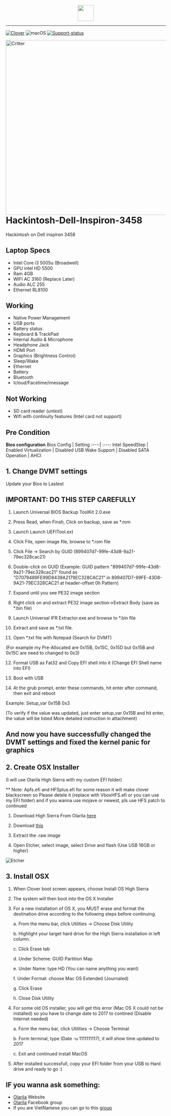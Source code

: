 <p align="center">
	<img src="https://user-images.githubusercontent.com/54585187/80493993-573af900-8990-11ea-8b54-e525f30493a4.png" width="50"/>
</p>

-----
[![Clover](https://img.shields.io/badge/Clover-green)](https://github.com/CloverHackyColor/CloverBootloader)
![macOS](https://img.shields.io/badge/macOS-10.11_to_10.13.6-blueviolet)
[![Support-status](https://img.shields.io/badge/Support-YES-Green)](https://github.com/KhaiZeRoFX/OpenCore-Dell-inspiron-3458)

<img align="right" src="https://user-images.githubusercontent.com/54585187/78202425-80b25300-74be-11ea-846d-3c16924c3772.png" alt="Critter" width="550">

# Hackintosh-Dell-Inspiron-3458
Hackintosh on Dell inspiron 3458
## Laptop Specs
- Intel Core i3 5005u (Broadwell)
- GPU intel HD 5500
- Ram 4GB
- WIFI AC 3160 (Replace Later)
- Audio ALC 255
- Ethernet RL8100
## Working
- Native Power Management
- USB ports
- Battery status
- Keyboard & TrackPad
- Internal Audio & Microphone
- Headphone Jack
- HDMI Port
- Graphics (Brightness Control)
- Sleep/Wake
- Ethernet
- Battery
- Bluetooth
- Icloud/Facetime/imessage
## Not Working
- SD card reader (untest)
- Wifi with continuity features (Intel card not support)

## Pre Condition

**Bios configuration**
Bios Config | Setting 
:---:| :---:
Intel SpeedStep | Enabled
Virtualization    | Disabled
USB Wake Support | Disabled
SATA Operation | AHCI


## 1. Change DVMT settings

Update your Bios to Lastest

## IMPORTANT: DO THIS STEP CAREFULLY

1. Launch Universal BIOS Backup ToolKit 2.0.exe

2. Press Read, when Finsh, Click on backup, save as *.rom

3. Launch Launch UEFITool.ext

4. Click File, open image file, browse to *.rom file

5. Click File -> Search by GUID (899407d7-99fe-43d8-9a21-79ec328cac21)

6. Double-click on GUID (Example: GUID pattern "899407d7-99fe-43d8-9a21-79ec328cac21" found as "D7079489FE99D8439A2179EC328CAC21" in 899407D7-99FE-43D8-9A21-79EC328CAC21 at header-offset 0h Pattern)

7. Expand until you see PE32 image section

8. Right click on and extract PE32 image section->Extract Body (save as *.bin file)

9. Launch Universal IFR Extractor.exe and browse to *.bin file

10. Extract and save as *.txt file.

11. Open *.txt file with Notepad (Search for DVMT)

(For example my Pre-Allocated are 0x15B, 0x15C, 0x15D but 0x15B and 0x15C are need to changed to 0x3)

12. Format USB as Fat32 and Copy EFI shell into it (Change EFI Shell name into EFI)

13. Boot with USB

14. At the grub prompt, enter these commands, hit enter after command, then exit and reboot

Example: Setup_var 0x15B 0x3

(To verify if the value was updated, just enter setup_var 0x15B and hit enter, the value will be listed
More detailed instruction in attachment)

## And now you have successfully changed the DVMT settings and fixed the kernel panic for graphics

## 2. Create OSX Installer
(I will use Olarila High Sierra with my custom EFI folder)

** Note: Apfs.efi and HFSplus.efi for some reason it will make clover blackscreen so Please detele it (replace with VboxHFS.efi or you can use my EFI folder) and if you wanna use mojave or newest, pls use HFS patch to continued

 1. Download High Sierra From Olarila [here](https://drive.google.com/file/d/1wjy6rU0sDLN_Lav8KE6gKT9vr9mOUpMg/view "Here")
 
 2. Download [this](https://www.balena.io/etcher/ "this")
 
 3. Extract the .raw image
 
 4. Open Etcher, select image, select Drive and flash (Use USB 16GB or higher)
 
 ![Etcher](https://user-images.githubusercontent.com/54585187/78206356-cc69fa00-74c8-11ea-87d4-f380bd9d2b66.gif)

## 3. Install OSX

1. When Clover boot screen appears, choose Install OS High Sierra

2. The system will then boot into the OS X Installer

3. For a new installation of OS X, you MUST erase and format the destination drive according to the following steps before continuing.

   a. From the menu bar, click Utilities -> Choose Disk Utility
   
   b. Highlight your target hard drive for the High Sierra installation in left column.
   
   c. Click Erase tab
   
   d. Under Scheme: GUID Partition Map
   
   e. Under Name: type HD (You can name anything you want)
   
   f. Under Format: choose Mac OS Extended (Journaled)
   
   g. Click Erase
   
   h. Close Disk Utility

4. For some old OS installer, you will get this error (Mac OS X could not be installed) so you have to change date to 2017 to contined (Disable Internet needed)

   a. Form the menu bar, click Utilities -> Choose Terminal
   
   b. Form terminal, type (Date -u 1111111117), it will show time updated to 2017
   
   c. Exit and continued install MacOS
   
5. After installed successfull, copy your EFI folder from your USB to Hard drive and ready to go :)

## IF you wanna ask something: 
- [Olarila](https://www.olarila.com "Olarila") Website
- [Olarila](https://www.facebook.com/groups/122585311156411 "Olarila") Facebook group
- If you are VietNamese you can go to this [group](https://www.facebook.com/groups/224780132268974/?ref=share "group")
